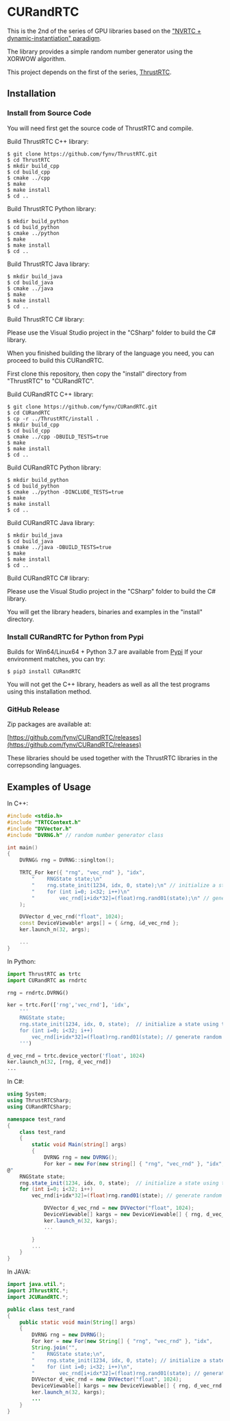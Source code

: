 # CURandRTC

This is the 2nd of the series of GPU libraries based on the 
["NVRTC + dynamic-instantiation" paradigm](https://fynv.github.io/ProgrammingGPUAcrossTheLaunguageBoundaries.html).

The library provides a simple random number generator using the XORWOW algorithm.

This project depends on the first of the series, [ThrustRTC](https://github.com/fynv/ThrustRTC).

## Installation

### Install from Source Code

You will need first get the source code of ThrustRTC and compile.

Build ThrustRTC C++ library:
```
$ git clone https://github.com/fynv/ThrustRTC.git
$ cd ThrustRTC
$ mkdir build_cpp
$ cd build_cpp
$ cmake ../cpp
$ make
$ make install
$ cd ..
```

Build ThrustRTC Python library:
```
$ mkdir build_python
$ cd build_python
$ cmake ../python
$ make
$ make install
$ cd ..
```

Build ThrustRTC Java library:
```
$ mkdir build_java
$ cd build_java
$ cmake ../java
$ make
$ make install
$ cd ..
```

Build ThrustRTC C# library:

Please use the Visual Studio project in the "CSharp" folder to build the C# library.

When you finished building the library of the language you need, you can proceed to build this CURandRTC.

First clone this repository, then copy the "install" directory from "ThrustRTC" to "CURandRTC".

Build CURandRTC C++ library:
```
$ git clone https://github.com/fynv/CURandRTC.git
$ cd CURandRTC
$ cp -r ../ThrustRTC/install .
$ mkdir build_cpp
$ cd build_cpp
$ cmake ../cpp -DBUILD_TESTS=true
$ make
$ make install
$ cd ..
```

Build CURandRTC Python library:
```
$ mkdir build_python
$ cd build_python
$ cmake ../python -DINCLUDE_TESTS=true
$ make
$ make install
$ cd ..
```

Build CURandRTC Java library:
```
$ mkdir build_java
$ cd build_java
$ cmake ../java -DBUILD_TESTS=true
$ make
$ make install
$ cd ..
```

Build CURandRTC C# library:

Please use the Visual Studio project in the "CSharp" folder to build the C# library.

You will get the library headers, binaries and examples in the "install" directory.


### Install CURandRTC for Python from Pypi

Builds for Win64/Linux64 + Python 3.7 are available from [Pypi](https://pypi.org/project/CURandRTC/)
If your environment matches, you can try:

```
$ pip3 install CURandRTC
```
You will not get the C++ library, headers as well as all the test programs using this installation method.


### GitHub Release

Zip packages are available at:

[https://github.com/fynv/CURandRTC/releases](https://github.com/fynv/CURandRTC/releases)

These libraries should be used together with the ThrustRTC libraries in the correpsonding languages.


## Examples of Usage

In C++:

```cpp
#include <stdio.h>
#include "TRTCContext.h"
#include "DVVector.h"
#include "DVRNG.h" // random number generator class

int main()
{
	DVRNG& rng = DVRNG::singlton();

	TRTC_For ker({ "rng", "vec_rnd" }, "idx",
		"    RNGState state;\n"
		"    rng.state_init(1234, idx, 0, state);\n" // initialize a state using the rng object
		"    for (int i=0; i<32; i++)\n"
		"        vec_rnd[i+idx*32]=(float)rng.rand01(state);\n" // generate random number using the rng object
	);

	DVVector d_vec_rnd("float", 1024);
	const DeviceViewable* args[] = { &rng, &d_vec_rnd };
	ker.launch_n(32, args);

	...
}
```

In Python:
```python
import ThrustRTC as trtc
import CURandRTC as rndrtc

rng = rndrtc.DVRNG()

ker = trtc.For(['rng','vec_rnd'], 'idx',
	'''
    RNGState state;
    rng.state_init(1234, idx, 0, state);  // initialize a state using the rng object
    for (int i=0; i<32; i++)
    	vec_rnd[i+idx*32]=(float)rng.rand01(state); // generate random number using the rng object
	''')

d_vec_rnd = trtc.device_vector('float', 1024)
ker.launch_n(32, [rng, d_vec_rnd])
...
```

In C#:
```cs
using System;
using ThrustRTCSharp;
using CURandRTCSharp;

namespace test_rand
{
    class test_rand
    {
        static void Main(string[] args)
        {
            DVRNG rng = new DVRNG();
            For ker = new For(new string[] { "rng", "vec_rnd" }, "idx",
@"
    RNGState state;
    rng.state_init(1234, idx, 0, state);  // initialize a state using the rng object
    for (int i=0; i<32; i++)
	    vec_rnd[i+idx*32]=(float)rng.rand01(state); // generate random number using the rng object "); 

            DVVector d_vec_rnd = new DVVector("float", 1024);
            DeviceViewable[] kargs = new DeviceViewable[] { rng, d_vec_rnd };
            ker.launch_n(32, kargs);
            ...

        }
        ...
    }
}

```

In JAVA:
```java
import java.util.*;
import JThrustRTC.*;
import JCURandRTC.*;

public class test_rand 
{
	public static void main(String[] args) 
	{
        DVRNG rng = new DVRNG();
        For ker = new For(new String[] { "rng", "vec_rnd" }, "idx",
        String.join("",
		"    RNGState state;\n",
		"    rng.state_init(1234, idx, 0, state); // initialize a state using the rng object\n",
		"    for (int i=0; i<32; i++)\n",
		"        vec_rnd[i+idx*32]=(float)rng.rand01(state); // generate random number using the rng object \n"));
		DVVector d_vec_rnd = new DVVector("float", 1024);
		DeviceViewable[] kargs = new DeviceViewable[] { rng, d_vec_rnd };
		ker.launch_n(32, kargs);
		...
	}
}

```
